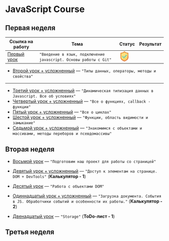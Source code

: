 # JavaScript Course

## Первая неделя 

Ссылка на работу | Тема | Статус | Результат
--- | --- | --- | ---
[Первый урок](https://github.com/sergeevsite/JavaScript_13/tree/lesson01) | `"Введение в язык, подключение javascript. Основы работы с Git"` | ![alt text](https://github.com/sergeevsite/JavaScript_13/blob/master/safety.png)

* [Второй урок + усложненный](https://github.com/sergeevsite/JavaScript_13/tree/lesson02) — `"Типы данных, операторы, методы и свойства"`
---
* [Третий урок + усложненный](https://github.com/sergeevsite/JavaScript_13/tree/lesson03) — `"Динамическая типизация данных в Javascript. Все об условиях"`
* [Четвертый урок + усложненный](https://github.com/sergeevsite/JavaScript_13/tree/lesson04) — `"Все о функциях, callback - функции"`
* [Пятый урок + усложненный](https://github.com/sergeevsite/JavaScript_13/tree/lesson05) — `"Все о циклах"`
* [Шестой урок + усложненный](https://github.com/sergeevsite/JavaScript_13/tree/lesson06) — `"Функции, область видимости и замыкание"`
* [Седьмой урок + усложненный](https://github.com/sergeevsite/JavaScript_13/tree/lesson07) — `"Знакомимся с объектами и массивами, методы переборов и псевдомассивы"`

## Вторая неделя 

* [Восьмой урок](https://github.com/sergeevsite/JavaScript_13/tree/lesson08) — `"Подготовим наш проект для работы со страницей"` 

* [Девятый урок + усложненный](https://github.com/sergeevsite/JavaScript_13/tree/lesson09) — `"Доступ к элементам на странице. DOM + DevTools"` (**Калькулятор - 1**)
* [Десятый урок](https://github.com/sergeevsite/JavaScript_13/tree/lesson10) — `"Работа с объектами DOM"`
* [Одиннадцатый урок + усложненный](https://github.com/sergeevsite/JavaScript_13/tree/lesson11) — `"Загрузка документа. События в JS. Обработчики событий и особенности их работы."` (**Калькулятор - 2**)
* [Двенадцатый урок](https://github.com/sergeevsite/JavaScript_13/tree/lesson12) — `"Storage"` (**ToDo-лист - 1**) 

## Третья неделя 
